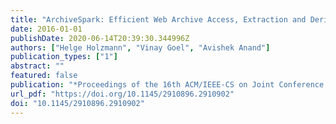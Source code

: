 ```yaml
---
title: "ArchiveSpark: Efficient Web Archive Access, Extraction and Derivation"
date: 2016-01-01
publishDate: 2020-06-14T20:39:30.344996Z
authors: ["Helge Holzmann", "Vinay Goel", "Avishek Anand"]
publication_types: ["1"]
abstract: ""
featured: false
publication: "*Proceedings of the 16th ACM/IEEE-CS on Joint Conference on Digital Libraries, JCDL 2016, Newark, NJ, USA, June 19 - 23, 2016*"
url_pdf: "https://doi.org/10.1145/2910896.2910902"
doi: "10.1145/2910896.2910902"
---
```


